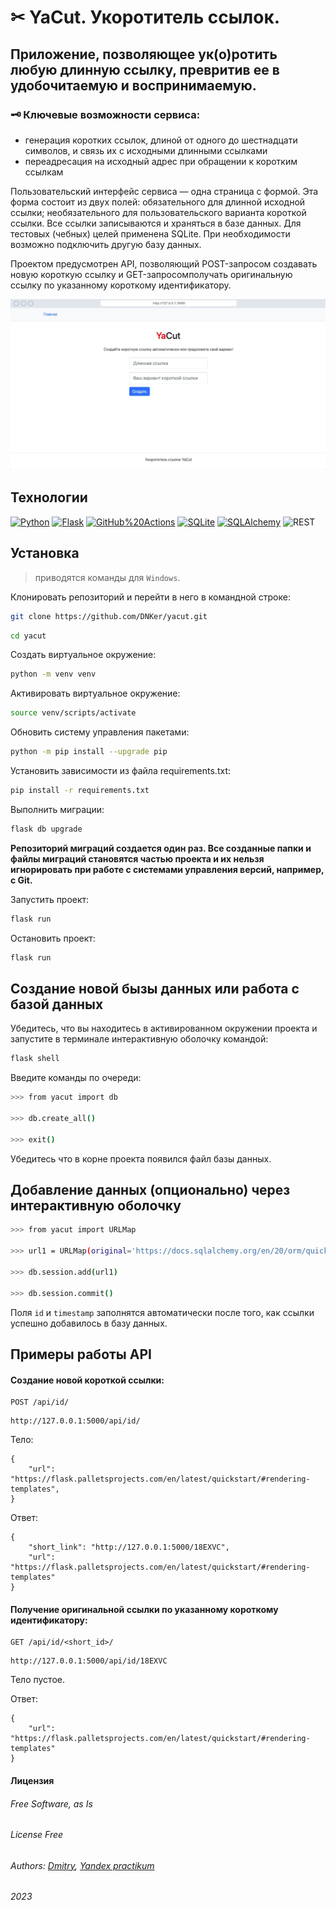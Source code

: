 # 	&#9986; YaCut. Укоротитель ссылок.

## Приложение, позволяющее ук(о)ротить любую длинную ссылку, превритив ее в удобочитаемую и воспринимаемую.

### &#128477; Ключевые возможности сервиса:
* генерация коротких ссылок, длиной от одного до шестнадцати символов, и связь их с исходными длинными ссылками
* переадресация на исходный адрес при обращении к коротким ссылкам

Пользовательский интерфейс сервиса — одна страница с формой. Эта форма состоит из двух полей:
обязательного для длинной исходной ссылки;
необязательного для пользовательского варианта короткой ссылки. Все ссылки записываются и храняться в базе данных. Для тестовых (чебных) целей применена SQLite. При необходимости возможно подключить другую базу данных.

Проектом предусмотрен API, позволяющий POST-запросом создавать новую короткую ссылку и GET-запросомполучать оригинальную ссылку по указанному короткому идентификатору.

<img src="yacut\static\img\1649172105.png" alt="drawing"/>

## Технологии
[![Python](https://img.shields.io/badge/-Python-464646?style=plastic&logo=Python&logoColor=56C0C0&color=008080)](https://www.python.org/)
[![Flask](https://img.shields.io/badge/-Flask-464646?style=plastic&logo=Flask&logoColor=1008&color=008080)](https://flask.palletsprojects.com/en/latest/)
[![GitHub%20Actions](https://img.shields.io/badge/-GitHub%20Actions-464646?style=plastic&logo=GitHub%20actions&logoColor=1500C0&color=008080)](https://github.com/features/actions)
[![SQLite](https://img.shields.io/badge/-SQLite-464646?style=plastic&logo=SQLite&logoColor=80049C0&color=008080)](https://www.sqlite.org/index.html)
[![SQLAlchemy](https://img.shields.io/badge/-SQLAlchemy-464646?style=plastic&logo=SQLAlchemy&logoColor=80049C0&color=008080)](https://www.sqlalchemy.org/)
![REST](https://img.shields.io/badge/-REST-464646?style=plastic&logo=REST&logoColor=80049C0&color=008080)

## Установка
> приводятся команды для `Windows`.

Клонировать репозиторий и перейти в него в командной строке:

```bash
git clone https://github.com/DNKer/yacut.git
```

```bash
cd yacut
```

Cоздать виртуальное окружение:

```bash
python -m venv venv
```

Активировать виртуальное окружение:

```bash
source venv/scripts/activate
```

Обновить систему управления пакетами:
```bash
python -m pip install --upgrade pip
```
Установить зависимости из файла requirements.txt:
```bash
pip install -r requirements.txt
```

Выполнить миграции:
```bash
flask db upgrade
```
__Репозиторий миграций создается один раз. Все созданные папки и файлы миграций становятся частью проекта и их нельзя игнорировать при работе с системами управления версий, например, с Git.__

Запустить проект:
```bash
flask run
```

Остановить проект:
```bash
flask run
```

## Создание новой бызы данных или работа с базой данных
Убедитесь, что вы находитесь в активированном окружении проекта и запустите в терминале интерактивную оболочку командой:
```bash
flask shell
```
Введите команды по очереди:
```bash
>>> from yacut import db

>>> db.create_all()

>>> exit()
```
Убедитесь что в корне проекта появился файл базы данных.

## Добавление данных (опционально) через интерактивную оболочку
```bash
>>> from yacut import URLMap

>>> url1 = URLMap(original='https://docs.sqlalchemy.org/en/20/orm/quickstart.html', short='sqlal1')

>>> db.session.add(url1)

>>> db.session.commit()
```
Поля ```id``` и ```timestamp``` заполнятся автоматически после того, как ссылки успешно добавилось в базу данных.

## Примеры работы API
#### Cоздание новой короткой ссылки:

```
POST /api/id/
```
```http
http://127.0.0.1:5000/api/id/
```
Тело:
```yuml
{
    "url": "https://flask.palletsprojects.com/en/latest/quickstart/#rendering-templates",
}
```
Ответ:
```yuml
{
    "short_link": "http://127.0.0.1:5000/18EXVC",
    "url": "https://flask.palletsprojects.com/en/latest/quickstart/#rendering-templates"
}
```
#### Получение оригинальной ссылки по указанному короткому идентификатору:
```
GET /api/id/<short_id>/
```
```http
http://127.0.0.1:5000/api/id/18EXVC
```
Тело пустое.

Ответ:
```yuml
{
    "url": "https://flask.palletsprojects.com/en/latest/quickstart/#rendering-templates"
}
```



#### Лицензия
###### Free Software, as Is 
###### _License Free_
###### Authors: [Dmitry](https://github.com/DNKer), [Yandex practikum](https://practicum.yandex.ru)
###### 2023